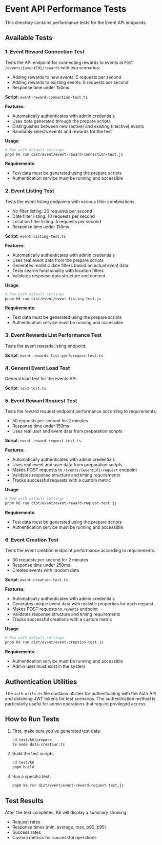 # Event API Performance Tests

This directory contains performance tests for the Event API endpoints.

## Available Tests

### 1. Event Reward Connection Test

Tests the API endpoint for connecting rewards to events at `POST /events/{eventId}/rewards` with two scenarios:

- Adding rewards to new events: 5 requests per second
- Adding rewards to existing events: 8 requests per second
- Response time under 150ms

**Script**: `event-reward-connection-test.ts`

**Features**:

- Automatically authenticates with admin credentials
- Uses data generated through the prepare scripts
- Distinguishes between new (active) and existing (inactive) events
- Randomly selects events and rewards for the test

**Usage**:

```bash
# Run with default settings
pnpm k6 run dist/event/event-reward-connection-test.js
```

**Requirements**:

- Test data must be generated using the prepare scripts
- Authentication service must be running and accessible

### 2. Event Listing Test

Tests the event listing endpoints with various filter combinations:

- No filter listing: 20 requests per second
- Date filter listing: 10 requests per second
- Location filter listing: 5 requests per second
- Response time under 150ms

**Script**: `event-listing-test.ts`

**Features**:

- Automatically authenticates with admin credentials
- Uses real event data from the prepare scripts
- Generates realistic date filters based on actual event data
- Tests search functionality with location filters
- Validates response data structure and content

**Usage**:

```bash
# Run with default settings
pnpm k6 run dist/event/event-listing-test.js
```

**Requirements**:

- Test data must be generated using the prepare scripts
- Authentication service must be running and accessible

### 3. Event Rewards List Performance Test

Tests the event rewards listing endpoint.

**Script**: `event-rewards-list-performance-test.ts`

### 4. General Event Load Test

General load test for the events API.

**Script**: `load-test.ts`

### 5. Event Reward Request Test

Tests the reward request endpoint performance according to requirements:

- 50 requests per second for 2 minutes
- Response time under 150ms
- Uses real user and event data from preparation scripts

**Script**: `event-reward-request-test.ts`

**Features**:

- Automatically authenticates with admin credentials
- Uses real event and user data from preparation scripts
- Makes POST requests to `/events/{eventId}/request` endpoint
- Validates response structure and timing requirements
- Tracks successful requests with a custom metric

**Usage**:

```bash
# Run with default settings
pnpm k6 run dist/event/event-reward-request-test.js
```

**Requirements**:

- Test data must be generated using the prepare scripts
- Authentication service must be running and accessible

### 6. Event Creation Test

Tests the event creation endpoint performance according to requirements:

- 30 requests per second for 2 minutes
- Response time under 250ms
- Creates events with random data

**Script**: `event-creation-test.ts`

**Features**:

- Automatically authenticates with admin credentials
- Generates unique event data with realistic properties for each request
- Makes POST requests to `/events` endpoint
- Validates response structure and timing requirements
- Tracks successful creations with a custom metric

**Usage**:

```bash
# Run with default settings
pnpm k6 run dist/event/event-creation-test.js
```

**Requirements**:

- Authentication service must be running and accessible
- Admin user must exist in the system

## Authentication Utilities

The `auth-utils.ts` file contains utilities for authenticating with the Auth API and obtaining JWT tokens for test scenarios. The authentication method is particularly useful for admin operations that require privileged access.

## How to Run Tests

1. First, make sure you've generated test data:

   ```bash
   cd test/k6/prepare
   ts-node data-creation.ts
   ```

2. Build the test scripts:

   ```bash
   cd test/k6
   pnpm build
   ```

3. Run a specific test:
   ```bash
   pnpm k6 run dist/event/event-reward-request-test.js
   ```

## Test Results

After the test completes, K6 will display a summary showing:

- Request rates
- Response times (min, average, max, p90, p95)
- Success rates
- Custom metrics for successful operations
